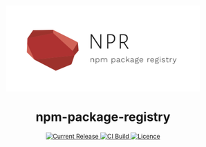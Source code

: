 <div align="center">
  <img width="450" src="./logo.png"> 

  <h1>npm-package-registry</h1>

  <a href="https://hub.docker.com/r/emeralt/npm-package-registry/tags">
    <img src="https://img.shields.io/github/release/emeralt/npm-package-registry.svg" alt="Current Release" />
  </a>
  <a href="https://hub.docker.com/r/emeralt/npm-package-registry/builds">
    <img src="https://img.shields.io/docker/cloud/build/emeralt/npm-package-registry.svg" alt="CI Build">
  </a>
  <a href="https://github.com/emeralt/npm-package-registry/blob/master/liscense">
    <img src="https://img.shields.io/github/license/emeralt/npm-package-registry.svg" alt="Licence">
  </a>
</div>
